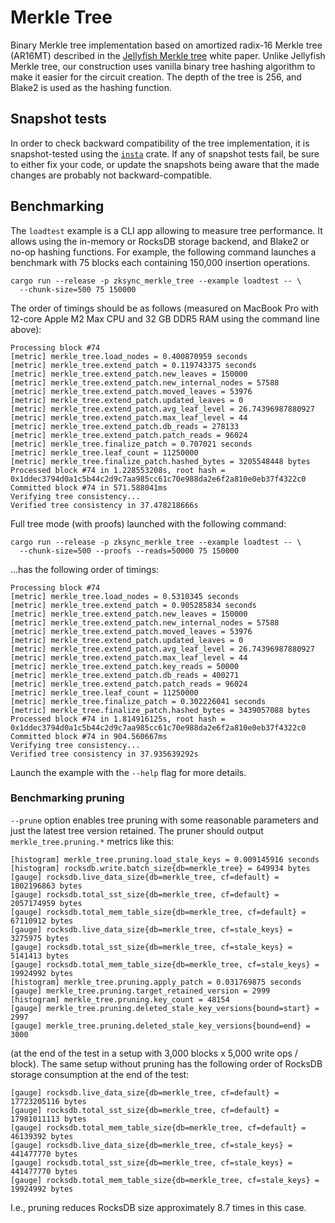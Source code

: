# Merkle Tree

Binary Merkle tree implementation based on amortized radix-16 Merkle tree (AR16MT) described in the [Jellyfish
Merkle tree] white paper. Unlike Jellyfish Merkle tree, our construction uses vanilla binary tree hashing algorithm to
make it easier for the circuit creation. The depth of the tree is 256, and Blake2 is used as the hashing function.

## Snapshot tests

In order to check backward compatibility of the tree implementation, it is snapshot-tested using the [`insta`] crate. If
any of snapshot tests fail, be sure to either fix your code, or update the snapshots being aware that the made changes
are probably not backward-compatible.

## Benchmarking

The `loadtest` example is a CLI app allowing to measure tree performance. It allows using the in-memory or RocksDB
storage backend, and Blake2 or no-op hashing functions. For example, the following command launches a benchmark with 75
blocks each containing 150,000 insertion operations.

```shell
cargo run --release -p zksync_merkle_tree --example loadtest -- \
  --chunk-size=500 75 150000
```

The order of timings should be as follows (measured on MacBook Pro with 12-core Apple M2 Max CPU and 32 GB DDR5 RAM
using the command line above):

```text
Processing block #74
[metric] merkle_tree.load_nodes = 0.400870959 seconds
[metric] merkle_tree.extend_patch = 0.119743375 seconds
[metric] merkle_tree.extend_patch.new_leaves = 150000
[metric] merkle_tree.extend_patch.new_internal_nodes = 57588
[metric] merkle_tree.extend_patch.moved_leaves = 53976
[metric] merkle_tree.extend_patch.updated_leaves = 0
[metric] merkle_tree.extend_patch.avg_leaf_level = 26.74396987880927
[metric] merkle_tree.extend_patch.max_leaf_level = 44
[metric] merkle_tree.extend_patch.db_reads = 278133
[metric] merkle_tree.extend_patch.patch_reads = 96024
[metric] merkle_tree.finalize_patch = 0.707021 seconds
[metric] merkle_tree.leaf_count = 11250000
[metric] merkle_tree.finalize_patch.hashed_bytes = 3205548448 bytes
Processed block #74 in 1.228553208s, root hash = 0x1ddec3794d0a1c5b44c2d9c7aa985cc61c70e988da2e6f2a810e0eb37f4322c0
Committed block #74 in 571.588041ms
Verifying tree consistency...
Verified tree consistency in 37.478218666s
```

Full tree mode (with proofs) launched with the following command:

```shell
cargo run --release -p zksync_merkle_tree --example loadtest -- \
  --chunk-size=500 --proofs --reads=50000 75 150000
```

...has the following order of timings:

```text
Processing block #74
[metric] merkle_tree.load_nodes = 0.5310345 seconds
[metric] merkle_tree.extend_patch = 0.905285834 seconds
[metric] merkle_tree.extend_patch.new_leaves = 150000
[metric] merkle_tree.extend_patch.new_internal_nodes = 57588
[metric] merkle_tree.extend_patch.moved_leaves = 53976
[metric] merkle_tree.extend_patch.updated_leaves = 0
[metric] merkle_tree.extend_patch.avg_leaf_level = 26.74396987880927
[metric] merkle_tree.extend_patch.max_leaf_level = 44
[metric] merkle_tree.extend_patch.key_reads = 50000
[metric] merkle_tree.extend_patch.db_reads = 400271
[metric] merkle_tree.extend_patch.patch_reads = 96024
[metric] merkle_tree.leaf_count = 11250000
[metric] merkle_tree.finalize_patch = 0.302226041 seconds
[metric] merkle_tree.finalize_patch.hashed_bytes = 3439057088 bytes
Processed block #74 in 1.814916125s, root hash = 0x1ddec3794d0a1c5b44c2d9c7aa985cc61c70e988da2e6f2a810e0eb37f4322c0
Committed block #74 in 904.560667ms
Verifying tree consistency...
Verified tree consistency in 37.935639292s
```

Launch the example with the `--help` flag for more details.

### Benchmarking pruning

`--prune` option enables tree pruning with some reasonable parameters and just the latest tree version retained. The
pruner should output `merkle_tree.pruning.*` metrics like this:

```text
[histogram] merkle_tree.pruning.load_stale_keys = 0.009145916 seconds
[histogram] rocksdb.write.batch_size{db=merkle_tree} = 649934 bytes
[gauge] rocksdb.live_data_size{db=merkle_tree, cf=default} = 1802196863 bytes
[gauge] rocksdb.total_sst_size{db=merkle_tree, cf=default} = 2057174959 bytes
[gauge] rocksdb.total_mem_table_size{db=merkle_tree, cf=default} = 67110912 bytes
[gauge] rocksdb.live_data_size{db=merkle_tree, cf=stale_keys} = 3275975 bytes
[gauge] rocksdb.total_sst_size{db=merkle_tree, cf=stale_keys} = 5141413 bytes
[gauge] rocksdb.total_mem_table_size{db=merkle_tree, cf=stale_keys} = 19924992 bytes
[histogram] merkle_tree.pruning.apply_patch = 0.031769875 seconds
[gauge] merkle_tree.pruning.target_retained_version = 2999
[histogram] merkle_tree.pruning.key_count = 48154
[gauge] merkle_tree.pruning.deleted_stale_key_versions{bound=start} = 2997
[gauge] merkle_tree.pruning.deleted_stale_key_versions{bound=end} = 3000
```

(at the end of the test in a setup with 3,000 blocks x 5,000 write ops / block). The same setup without pruning has the
following order of RocksDB storage consumption at the end of the test:

```text
[gauge] rocksdb.live_data_size{db=merkle_tree, cf=default} = 17723205116 bytes
[gauge] rocksdb.total_sst_size{db=merkle_tree, cf=default} = 17981011113 bytes
[gauge] rocksdb.total_mem_table_size{db=merkle_tree, cf=default} = 46139392 bytes
[gauge] rocksdb.live_data_size{db=merkle_tree, cf=stale_keys} = 441477770 bytes
[gauge] rocksdb.total_sst_size{db=merkle_tree, cf=stale_keys} = 441477770 bytes
[gauge] rocksdb.total_mem_table_size{db=merkle_tree, cf=stale_keys} = 19924992 bytes
```

I.e., pruning reduces RocksDB size approximately 8.7 times in this case.

[jellyfish merkle tree]: https://developers.diem.com/papers/jellyfish-merkle-tree/2021-01-14.pdf
[`insta`]: https://docs.rs/insta/
